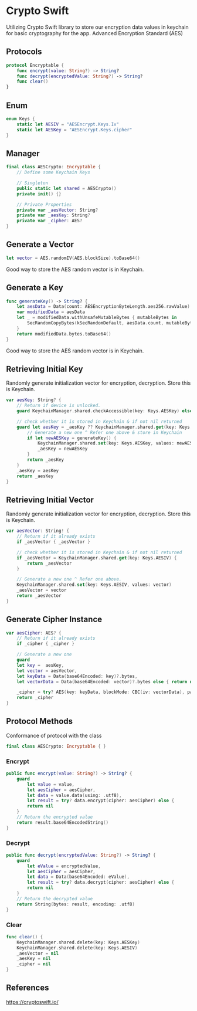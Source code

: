 # Crypto Swift

Utilizing Crypto Swift library to store our encryption data values in keychain for basic cryptography for the app.
Advanced Encryption Standard (AES)


## Protocols 

```swift
protocol Encryptable { 
	func encrypt(value: String?) -> String?
	func decrypt(encryptedValue: String?) -> String?
	func clear()
}
```

## Enum

```swift
enum Keys {
	static let AESIV = "AESEncrypt.Keys.Iv"
	static let AESKey = "AESEncrypt.Keys.cipher"
}
```

## Manager

```swift
final class AESCrypto: Encryptable {
	// Define some Keychain Keys

	// Singleton
	public static let shared = AESCrypto()
	private init() {}

	// Private Properties
	private var _aesVector: String?
	private var _aesKey: String?
	private var _cipher: AES?
}
```

## Generate a Vector

```swift
let vector = AES.randomIV(AES.blockSize).toBase64()
```

Good way to store the AES random vector is in Keychain.

## Generate a Key

```swift
func generateKey() -> String? {
	let aesData = Data(count: AESEncryptionByteLength.aes256.rawValue)
	var modifiedData = aesData
	let _ = modifiedData.withUnsafeMutableBytes { mutableBytes in
		SecRandomCopyBytes(kSecRandomDefault, aesData.count, mutableBytes)
	}
	return modifiedData.bytes.toBase64()						   
}
```

Good way to store the AES random vector is in Keychain.


## Retrieving Initial Key
Randomly generate initialization vector for encryption, decryption. Store this is Keychain.

```swift
var aesKey: String? {
	// Return if device is unlocked.
	guard KeychainManager.shared.checkAccessible(key: Keys.AESKey) else { return nil }

	// check whether it is stored in Keychain & if not nil returned
	guard let aesKey = _aesKey ?? KeychainManager.shared.get(key: Keys.AESKey) else {
		// Generate a new one ^ Refer one above & store in Keychain
		if let newAESKey = generateKey() {
			KeychainManager.shared.set(key: Keys.AESKey, values: newAESKey)
			_aesKey = newAESKey
		}
		return _aesKey
	}
	_aesKey = aesKey
	return _aesKey
}
```
## Retrieving Initial Vector
Randomly generate initialization vector for encryption, decryption. Store this is Keychain.

```swift
var aesVector: String! {
	// Return if it already exists
	if _aesVector { _aesVector }

	// check whether it is stored in Keychain & if not nil returned
	if _aesVector = KeychainManager.shared.get(key: Keys.AESIV) {
		return _aesVector
	}

	// Generate a new one ^ Refer one above.
	KeychainManager.shared.set(key: Keys.AESIV, values: vector)
	_aesVector = vector
	return _aesVector
}
```

## Generate Cipher Instance

```swift
var aesCipher: AES? {
	// Return if it already exists
	if _cipher { _cipher }

	// Generate a new one 
	guard 
	let key =  aesKey, 
	let vector = aesVector, 
	let keyData = Data(base64Encoded: key)?.bytes,
	let vectorData = Data(base64Encoded: vector)?.bytes else { return nil }

	_cipher = try? AES(key: keyData, blockMode: CBC(iv: vectorData), padding: .pkcs5)
	return _cipher
}
```


## Protocol Methods

Conformance of protocol with the class
```swift
final class AESCrypto: Encryptable { }
```

### Encrypt 

```swift
public func encrypt(value: String?) -> String? {
	guard
		let value = value,
		let aesCipher = aesCipher,
		let data = value.data(using: .utf8),
		let result = try? data.encrypt(cipher: aesCipher) else {
		return nil
	}
	// Return the encrypted value
	return result.base64EncodedString()
}
```

### Decrypt

```swift
public func decrypt(encryptedValue: String?) -> String? {
	guard
		let eValue = encryptedValue,
		let aesCipher = aesCipher,
		let data = Data(base64Encoded: eValue),
		let result = try? data.decrypt(cipher: aesCipher) else {
		return nil
	}
	// Return the decrypted value
	return String(bytes: result, encoding: .utf8)
}
```

### Clear

```swift
func clear() {
	KeychainManager.shared.delete(key: Keys.AESKey)
	KeychainManager.shared.delete(key: Keys.AESIV)
	_aesVector = nil
	_aesKey = nil
	_cipher = nil		  
}
```


## References


https://cryptoswift.io/
